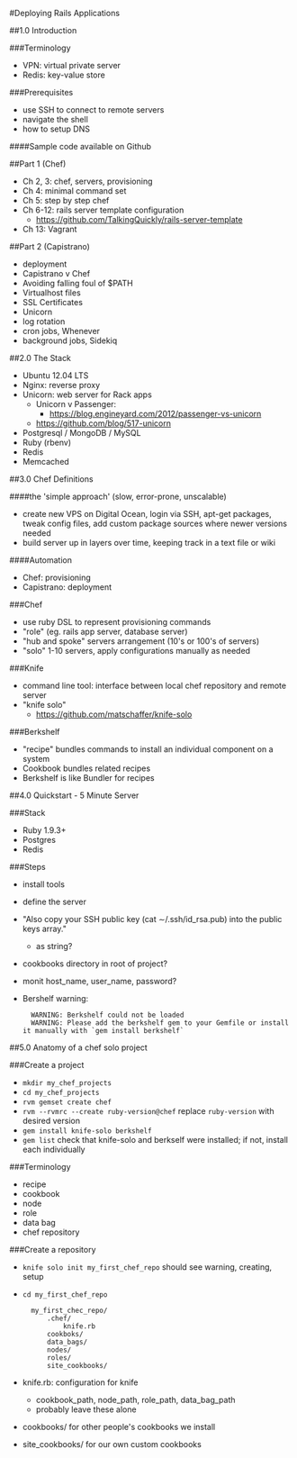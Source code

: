 #Deploying Rails Applications

##1.0 Introduction

###Terminology
- VPN: virtual private server
- Redis: key-value store

###Prerequisites
- use SSH to connect to remote servers
- navigate the shell
- how to setup DNS

####Sample code available on Github

##Part 1 (Chef)
- Ch 2, 3: chef, servers, provisioning
- Ch 4: minimal command set
- Ch 5: step by step chef
- Ch 6-12: rails server template configuration
	- https://github.com/TalkingQuickly/rails-server-template
- Ch 13: Vagrant

##Part 2 (Capistrano)
- deployment
- Capistrano v Chef
- Avoiding falling foul of $PATH
- Virtualhost files
- SSL Certificates
- Unicorn
- log rotation
- cron jobs, Whenever
- background jobs, Sidekiq

##2.0 The Stack

- Ubuntu 12.04 LTS
- Nginx: reverse proxy
- Unicorn: web server for Rack apps
	- Unicorn v Passenger:
		- https://blog.engineyard.com/2012/passenger-vs-unicorn
	- https://github.com/blog/517-unicorn
- Postgresql / MongoDB / MySQL
- Ruby (rbenv)
- Redis
- Memcached

##3.0 Chef Definitions

####the 'simple approach' (slow, error-prone, unscalable)

- create new VPS on Digital Ocean, login via SSH, apt-get packages, tweak config files, add custom package sources where newer versions needed
- build server up in layers over time, keeping track in a text file or wiki

####Automation

- Chef: provisioning
- Capistrano: deployment

###Chef

- use ruby DSL to represent provisioning commands
- "role" (eg. rails app server, database server)
- "hub and spoke" servers arrangement (10's or 100's of servers)
- "solo" 1-10 servers, apply configurations manually as needed

###Knife

- command line tool: interface between local chef repository and remote server
- "knife solo"
	- https://github.com/matschaffer/knife-solo

###Berkshelf

- "recipe" bundles commands to install an individual component on a system
- Cookbook bundles related recipes
- Berkshelf is like Bundler for recipes

##4.0 Quickstart - 5 Minute Server

###Stack

- Ruby 1.9.3+
- Postgres
- Redis

###Steps

- install tools
- define the server
- "Also copy your SSH public key (cat ∼/.ssh/id_rsa.pub) into the public keys array."
	- as string?
- cookbooks directory in root of project?
- monit host_name, user_name, password?
- Bershelf warning:

		WARNING: Berkshelf could not be loaded
		WARNING: Please add the berkshelf gem to your Gemfile or install it manually with `gem install berkshelf`
    
##5.0 Anatomy of a chef solo project

###Create a project

- `mkdir my_chef_projects`
- `cd my_chef_projects`
- `rvm gemset create chef`
- `rvm --rvmrc --create ruby-version@chef` replace `ruby-version` with desired version
- `gem install knife-solo berkshelf`
- `gem list` check that knife-solo and berkself were installed; if not, install each individually

###Terminology

- recipe
- cookbook
- node
- role
- data bag
- chef repository

###Create a repository

- `knife solo init my_first_chef_repo` should see warning, creating, setup
- `cd my_first_chef_repo`

		my_first_chec_repo/
			.chef/
				knife.rb
			cookboks/
			data_bags/
			nodes/
			roles/
			site_cookbooks/

- knife.rb: configuration for knife
	- cookbook_path, node_path, role_path, data_bag_path
	- probably leave these alone
- cookbooks/ for other people's cookbooks we install
- site_cookbooks/ for our own custom cookbooks